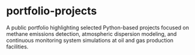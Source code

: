# portfolio-projects
A public portfolio highlighting selected Python-based projects focused on methane emissions detection, atmospheric dispersion modeling, and continuous monitoring system simulations at oil and gas production facilities.
